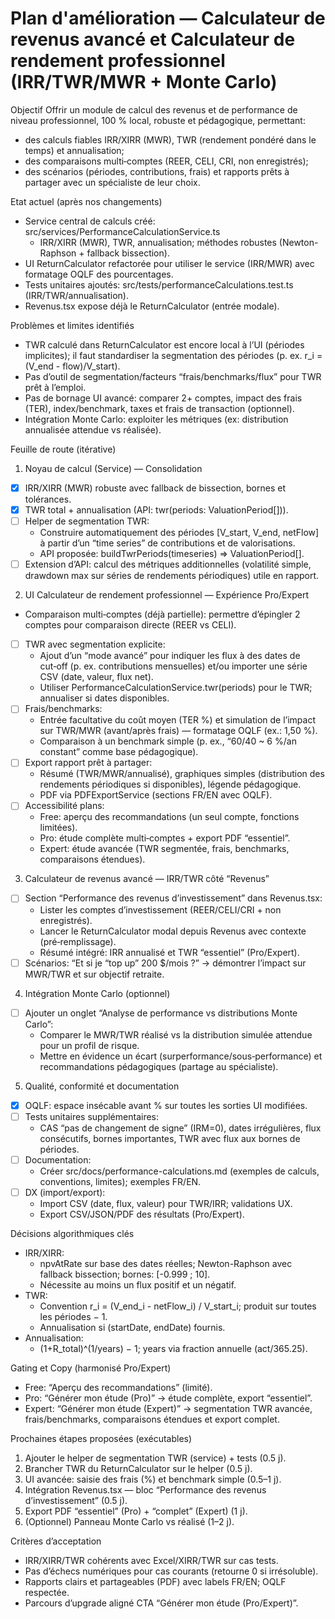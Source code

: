 # Plan d'amélioration — Calculateur de revenus avancé et Calculateur de rendement professionnel (IRR/TWR/MWR + Monte Carlo)

Objectif
Offrir un module de calcul des revenus et de performance de niveau professionnel, 100 % local, robuste et pédagogique, permettant:
- des calculs fiables IRR/XIRR (MWR), TWR (rendement pondéré dans le temps) et annualisation;
- des comparaisons multi‑comptes (REER, CELI, CRI, non enregistrés);
- des scénarios (périodes, contributions, frais) et rapports prêts à partager avec un spécialiste de leur choix.

Etat actuel (après nos changements)
- Service central de calculs créé: src/services/PerformanceCalculationService.ts
  - IRR/XIRR (MWR), TWR, annualisation; méthodes robustes (Newton-Raphson + fallback bissection).
- UI ReturnCalculator refactorée pour utiliser le service (IRR/MWR) avec formatage OQLF des pourcentages.
- Tests unitaires ajoutés: src/tests/performanceCalculations.test.ts (IRR/TWR/annualisation).
- Revenus.tsx expose déjà le ReturnCalculator (entrée modale).

Problèmes et limites identifiés
- TWR calculé dans ReturnCalculator est encore local à l’UI (périodes implicites); il faut standardiser la segmentation des périodes (p. ex. r_i = (V_end - flow)/V_start).
- Pas d’outil de segmentation/facteurs “frais/benchmarks/flux” pour TWR prêt à l’emploi.
- Pas de bornage UI avancé: comparer 2+ comptes, impact des frais (TER), index/benchmark, taxes et frais de transaction (optionnel).
- Intégration Monte Carlo: exploiter les métriques (ex: distribution annualisée attendue vs réalisée).

Feuille de route (itérative)

1) Noyau de calcul (Service) — Consolidation
- [x] IRR/XIRR (MWR) robuste avec fallback de bissection, bornes et tolérances.
- [x] TWR total + annualisation (API: twr(periods: ValuationPeriod[])).
- [ ] Helper de segmentation TWR:
  - Construire automatiquement des périodes [V_start, V_end, netFlow] à partir d’un “time series” de contributions et de valorisations.
  - API proposée: buildTwrPeriods(timeseries) => ValuationPeriod[].
- [ ] Extension d’API: calcul des métriques additionnelles (volatilité simple, drawdown max sur séries de rendements périodiques) utile en rapport.

2) UI Calculateur de rendement professionnel — Expérience Pro/Expert
- Comparaison multi‑comptes (déjà partielle): permettre d’épingler 2 comptes pour comparaison directe (REER vs CELI).
- [ ] TWR avec segmentation explicite:
  - Ajout d’un “mode avancé” pour indiquer les flux à des dates de cut‑off (p. ex. contributions mensuelles) et/ou importer une série CSV (date, valeur, flux net).
  - Utiliser PerformanceCalculationService.twr(periods) pour le TWR; annualiser si dates disponibles.
- [ ] Frais/benchmarks:
  - Entrée facultative du coût moyen (TER %) et simulation de l’impact sur TWR/MWR (avant/après frais) — formatage OQLF (ex.: 1,50 %).
  - Comparaison à un benchmark simple (p. ex., “60/40 ~ 6 %/an constant” comme base pédagogique).
- [ ] Export rapport prêt à partager:
  - Résumé (TWR/MWR/annualisé), graphiques simples (distribution des rendements périodiques si disponibles), légende pédagogique.
  - PDF via PDFExportService (sections FR/EN avec OQLF).
- [ ] Accessibilité plans:
  - Free: aperçu des recommandations (un seul compte, fonctions limitées).
  - Pro: étude complète multi‑comptes + export PDF “essentiel”.
  - Expert: étude avancée (TWR segmentée, frais, benchmarks, comparaisons étendues).

3) Calculateur de revenus avancé — IRR/TWR côté “Revenus”
- [ ] Section “Performance des revenus d’investissement” dans Revenus.tsx:
  - Lister les comptes d’investissement (REER/CELI/CRI + non enregistrés).
  - Lancer le ReturnCalculator modal depuis Revenus avec contexte (pré‑remplissage).
  - Résumé intégré: IRR annualisé et TWR “essentiel” (Pro/Expert).
- [ ] Scénarios: “Et si je “top up” 200 $/mois ?” → démontrer l’impact sur MWR/TWR et sur objectif retraite.

4) Intégration Monte Carlo (optionnel)
- [ ] Ajouter un onglet “Analyse de performance vs distributions Monte Carlo”:
  - Comparer le MWR/TWR réalisé vs la distribution simulée attendue pour un profil de risque.
  - Mettre en évidence un écart (surperformance/sous‑performance) et recommandations pédagogiques (partage au spécialiste).

5) Qualité, conformité et documentation
- [x] OQLF: espace insécable avant % sur toutes les sorties UI modifiées.
- [ ] Tests unitaires supplémentaires:
  - CAS “pas de changement de signe” (IRM=0), dates irrégulières, flux consécutifs, bornes importantes, TWR avec flux aux bornes de périodes.
- [ ] Documentation:
  - Créer src/docs/performance-calculations.md (exemples de calculs, conventions, limites); exemples FR/EN.
- [ ] DX (import/export):
  - Import CSV (date, flux, valeur) pour TWR/IRR; validations UX.
  - Export CSV/JSON/PDF des résultats (Pro/Expert).

Décisions algorithmiques clés
- IRR/XIRR:
  - npvAtRate sur base des dates réelles; Newton-Raphson avec fallback bissection; bornes: [-0.999 ; 10].
  - Nécessite au moins un flux positif et un négatif.
- TWR:
  - Convention r_i = (V_end_i - netFlow_i) / V_start_i; produit sur toutes les périodes − 1.
  - Annualisation si (startDate, endDate) fournis.
- Annualisation:
  - (1+R_total)^(1/years) − 1; years via fraction annuelle (act/365.25).

Gating et Copy (harmonisé Pro/Expert)
- Free: “Aperçu des recommandations” (limité).
- Pro: “Générer mon étude (Pro)” → étude complète, export “essentiel”.
- Expert: “Générer mon étude (Expert)” → segmentation TWR avancée, frais/benchmarks, comparaisons étendues et export complet.

Prochaines étapes proposées (exécutables)
1. Ajouter le helper de segmentation TWR (service) + tests (0.5 j).
2. Brancher TWR du ReturnCalculator sur le helper (0.5 j).
3. UI avancée: saisie des frais (%) et benchmark simple (0.5–1 j).
4. Intégration Revenus.tsx — bloc “Performance des revenus d’investissement” (0.5 j).
5. Export PDF “essentiel” (Pro) + “complet” (Expert) (1 j).
6. (Optionnel) Panneau Monte Carlo vs réalisé (1–2 j).

Critères d’acceptation
- IRR/XIRR/TWR cohérents avec Excel/XIRR/TWR sur cas tests.
- Pas d’échecs numériques pour cas courants (retourne 0 si irrésoluble).
- Rapports clairs et partageables (PDF) avec labels FR/EN; OQLF respectée.
- Parcours d’upgrade aligné CTA “Générer mon étude (Pro/Expert)”.
